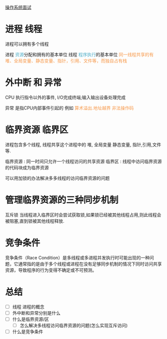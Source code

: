 [操作系统面试](assets/16-常见操作系统面试题库65题.pdf)
# 进程 线程
进程可以拥有多个线程

进程 <font color="#4bacc6">资源</font>分配和拥有的基本单位
线程 <font color="#4bacc6">程序执行</font>的基本单位 <font color="#f79646">同一线程共享的有堆、全局变量、静态变量、指针，引用、文件等，而独自占有栈</font>

# 外中断 和 异常
CPU 执行指令以外的事件, I/O完成终端;输入输出设备处理完成

异常 是指CPU内部事件引起的 例如 <font color="#f79646">算术溢出.地址越界 非法操作码</font>

# 临界资源 临界区

进程包含多个线程, 线程共享这个进程中的 堆, 全局变量 静态变量, 指针,引用,文件等.

临界资源 : 同一时间只允许一个线程访问的共享资源
临界区 : 线程中访问临界资源的代码块成为临界资源

可以用加锁的办法解决多多线程的访问临界资源的问题
# 管理临界资源的三种同步机制
互斥锁
当线程进入临界区时会尝试获取锁,如果锁已经被其他线程占用,则此线程会被阻塞,直到锁被其他线程释放.

# 竞争条件
竞争条件（Race Condition）是多线程或多进程并发执行时可能出现的一种问题，它通常指的是由于多个线程或进程在没有足够同步机制的情况下同时访问共享资源，导致程序的行为变得不确定或不可预测。
# 总结
- [ ] 线程 进程的概念
- [ ] 外中断和异常分别是什么
- [ ] 什么是临界资源/区
	- [ ] 怎么解决多线程访问临界资源的问题(怎么实现互斥访问)
- [ ] 什么是竞争条件
